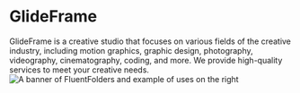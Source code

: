 # GlideFrame
GlideFrame is a creative studio that focuses on various fields of the creative industry, including motion graphics, graphic design, photography, videography, cinematography, coding, and more. We provide high-quality services to meet your creative needs.
![A banner of FluentFolders and example of uses on the right](https://i.ibb.co.com/PsczWzR9/Untitled-11.png)

